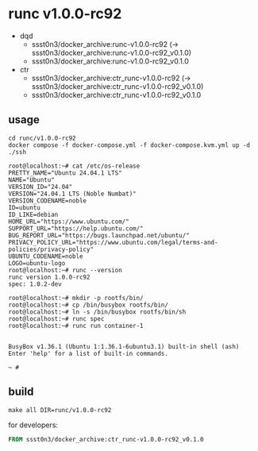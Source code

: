 # runc v1.0.0-rc92

* dqd
    * ssst0n3/docker_archive:runc-v1.0.0-rc92 (-> ssst0n3/docker_archive:runc-v1.0.0-rc92_v0.1.0)
    * ssst0n3/docker_archive:runc-v1.0.0-rc92_v0.1.0
* ctr
    * ssst0n3/docker_archive:ctr_runc-v1.0.0-rc92 (-> ssst0n3/docker_archive:ctr_runc-v1.0.0-rc92_v0.1.0)
    * ssst0n3/docker_archive:ctr_runc-v1.0.0-rc92_v0.1.0

## usage

```shell
cd runc/v1.0.0-rc92
docker compose -f docker-compose.yml -f docker-compose.kvm.yml up -d
./ssh
```

```shell
root@localhost:~# cat /etc/os-release 
PRETTY_NAME="Ubuntu 24.04.1 LTS"
NAME="Ubuntu"
VERSION_ID="24.04"
VERSION="24.04.1 LTS (Noble Numbat)"
VERSION_CODENAME=noble
ID=ubuntu
ID_LIKE=debian
HOME_URL="https://www.ubuntu.com/"
SUPPORT_URL="https://help.ubuntu.com/"
BUG_REPORT_URL="https://bugs.launchpad.net/ubuntu/"
PRIVACY_POLICY_URL="https://www.ubuntu.com/legal/terms-and-policies/privacy-policy"
UBUNTU_CODENAME=noble
LOGO=ubuntu-logo
root@localhost:~# runc --version
runc version 1.0.0-rc92
spec: 1.0.2-dev
```

```shell
root@localhost:~# mkdir -p rootfs/bin/
root@localhost:~# cp /bin/busybox rootfs/bin/
root@localhost:~# ln -s /bin/busybox rootfs/bin/sh
root@localhost:~# runc spec
root@localhost:~# runc run container-1


BusyBox v1.36.1 (Ubuntu 1:1.36.1-6ubuntu3.1) built-in shell (ash)
Enter 'help' for a list of built-in commands.

~ # 
```

## build

```shell
make all DIR=runc/v1.0.0-rc92
```

for developers:

```dockerfile
FROM ssst0n3/docker_archive:ctr_runc-v1.0.0-rc92_v0.1.0
```